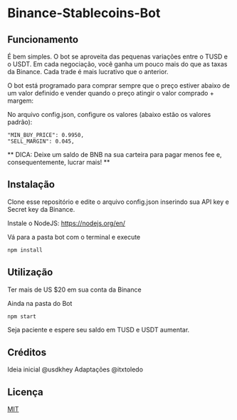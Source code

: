 # Binance-Stablecoins-Bot

## Funcionamento

É bem simples. O bot se aproveita das pequenas variações entre o TUSD e o USDT. Em cada negociação, você ganha um pouco mais do que as taxas da Binance. Cada trade é mais lucrativo que o anterior.

O bot está programado para comprar sempre que o preço estiver abaixo de um valor definido e vender quando o preço atingir o valor comprado + margem: 

No arquivo config.json, configure os valores (abaixo estão os valores padrão):

    "MIN_BUY_PRICE": 0.9950,
    "SELL_MARGIN": 0.045,


** DICA: Deixe um saldo de BNB na sua carteira para pagar menos fee e, consequentemente, lucrar mais! **


## Instalação

Clone esse repositório e edite o arquivo config.json inserindo sua API key e Secret key da Binance.

Instale o NodeJS: https://nodejs.org/en/

Vá para a pasta bot com o terminal e execute

```bash
npm install
```

## Utilização

Ter mais de US $20 em sua conta da Binance

Ainda na pasta do Bot

```bash
npm start
```

Seja paciente e espere seu saldo em TUSD e USDT aumentar.


## Créditos
Ideia inicial @usdkhey
Adaptações @itxtoledo

## Licença
[MIT](https://choosealicense.com/licenses/mit/)
